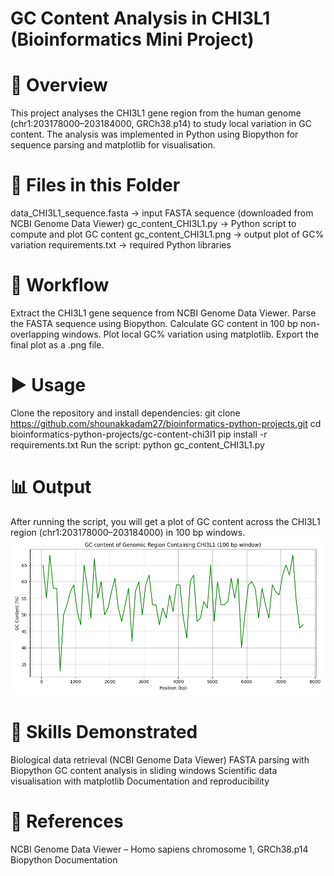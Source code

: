 # GC Content Analysis in CHI3L1 (Bioinformatics Mini Project)
# 📌 Overview
This project analyses the CHI3L1 gene region from the human genome (chr1:203178000–203184000, GRCh38.p14) to study local variation in GC content.
The analysis was implemented in Python using Biopython for sequence parsing and matplotlib for visualisation.
# 🧬 Files in this Folder
data_CHI3L1_sequence.fasta → input FASTA sequence (downloaded from NCBI Genome Data Viewer)
gc_content_CHI3L1.py → Python script to compute and plot GC content
gc_content_CHI3L1.png → output plot of GC% variation
requirements.txt → required Python libraries
# 🚀 Workflow
Extract the CHI3L1 gene sequence from NCBI Genome Data Viewer.
Parse the FASTA sequence using Biopython.
Calculate GC content in 100 bp non-overlapping windows.
Plot local GC% variation using matplotlib.
Export the final plot as a .png file.
# ▶️ Usage
Clone the repository and install dependencies:
git clone https://github.com/shounakkadam27/bioinformatics-python-projects.git
cd bioinformatics-python-projects/gc-content-chi3l1
pip install -r requirements.txt
Run the script:
python gc_content_CHI3L1.py
# 📊 Output
After running the script, you will get a plot of GC content across the CHI3L1 region (chr1:203178000–203184000) in 100 bp windows.
![GC Content Plot](gc_content_CHI3L1.png)
# 🎯 Skills Demonstrated
Biological data retrieval (NCBI Genome Data Viewer)
FASTA parsing with Biopython
GC content analysis in sliding windows
Scientific data visualisation with matplotlib
Documentation and reproducibility
# 📖 References
NCBI Genome Data Viewer – Homo sapiens chromosome 1, GRCh38.p14
Biopython Documentation

